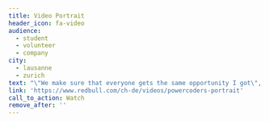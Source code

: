 ```yaml
---
title: Video Portrait
header_icon: fa-video
audience:
  - student
  - volunteer
  - company
city:
  - lausanne
  - zurich
text: "\"We make sure that everyone gets the same opportunity I got\", says our Hussam Allaham. Watch the portrait of Red Bull Switzerland about us \U0001F4AA\U0001F64F."
link: 'https://www.redbull.com/ch-de/videos/powercoders-portrait'
call_to_action: Watch
remove_after: ''
---
```


